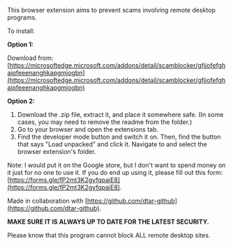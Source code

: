 This browser extension aims to prevent scams involving remote desktop programs.

To install:

  **Option 1:**

   Download from: [https://microsoftedge.microsoft.com/addons/detail/scamblocker/gfjjofefghaipfeeenanghkapgmjogbn](https://microsoftedge.microsoft.com/addons/detail/scamblocker/gfjjofefghaipfeeenanghkapgmjogbn)

  **Option 2:**

   1. Download the .zip file, extract it, and place it somewhere safe. (In some cases, you may need to remove the readme from the folder.)
   2. Go to your browser and open the extensions tab.
   3. Find the developer mode button and switch it on. Then, find the button that says "Load unpacked" and click it. Navigate to and select the browser extension's folder.

Note: I would put it on the Google store, but I don't want to spend money on it just for no one to use it. If you do end up using it, please fill out this form: [https://forms.gle/fP2mt3K2gyfqpaiE8](https://forms.gle/fP2mt3K2gyfqpaiE8).

Made in collaboration with [https://github.com/dtar-github](https://github.com/dtar-github).

**MAKE SURE IT IS ALWAYS UP TO DATE FOR THE LATEST SECURITY.**

Please know that this program cannot block ALL remote desktop sites.
